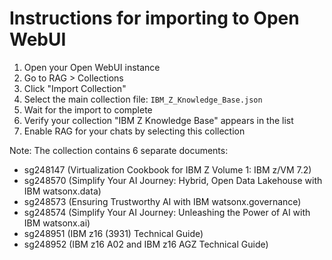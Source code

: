 # Instructions for importing to Open WebUI

1. Open your Open WebUI instance
2. Go to RAG > Collections
3. Click "Import Collection"
4. Select the main collection file: `IBM_Z_Knowledge_Base.json`
5. Wait for the import to complete
6. Verify your collection "IBM Z Knowledge Base" appears in the list
7. Enable RAG for your chats by selecting this collection

Note: The collection contains 6 separate documents:
- sg248147 (Virtualization Cookbook for IBM Z Volume 1: IBM z/VM 7.2)
- sg248570 (Simplify Your AI Journey: Hybrid, Open Data Lakehouse with IBM watsonx.data)
- sg248573 (Ensuring Trustworthy AI with IBM watsonx.governance)
- sg248574 (Simplify Your AI Journey: Unleashing the Power of AI with IBM watsonx.ai)
- sg248951 (IBM z16 (3931) Technical Guide)
- sg248952 (IBM z16 A02 and IBM z16 AGZ Technical Guide)
